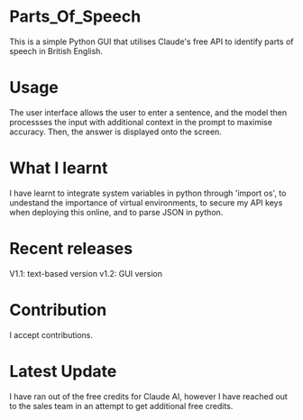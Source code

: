 # Parts_Of_Speech

This is a simple Python GUI that utilises Claude's free API to identify parts of speech in British English. 

# Usage

The user interface allows the user to enter a sentence, and the model then processses the input with additional context in the prompt to maximise accuracy. Then, the answer is displayed onto the screen. 

# What I learnt
I have learnt to integrate system variables in python through 'import os', to undestand the importance of virtual environments, to secure my API keys when deploying this online, and to parse JSON in python. 

# Recent releases
V1.1: text-based version
v1.2: GUI version

# Contribution
I accept contributions. 

# Latest Update
I have ran out of the free credits for Claude AI, however I have reached out to the sales team in an attempt to get additional free credits. 
